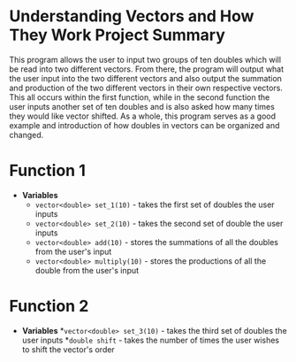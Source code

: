# Understanding Vectors and How They Work Project Summary
This program allows the user to input two groups of ten doubles which will be read into two different vectors. From there, the program will output what the user input into the two different vectors and also output the summation and production of the two different vectors in their own respective vectors. This all occurs within the first function, while in the second function the user inputs another set of ten doubles and is also asked how many times they would like vector shifted. As a whole, this program serves as a good example and introduction of how doubles in vectors can be organized and changed.

# Function 1

* **Variables**
  * `vector<double> set_1(10)` - takes the first set of doubles the user inputs
  * `vector<double> set_2(10)` - takes the second set of double the user inputs
  * `vector<double> add(10)` - stores the summations of all the doubles from the user's input
  * `vector<double> multiply(10)` - stores the productions of all the double from the user's input
 
# Function 2

* **Variables**
  *`vector<double> set_3(10)` - takes the third set of doubles the user inputs
  *`double shift` - takes the number of times the user wishes to shift the vector's order
